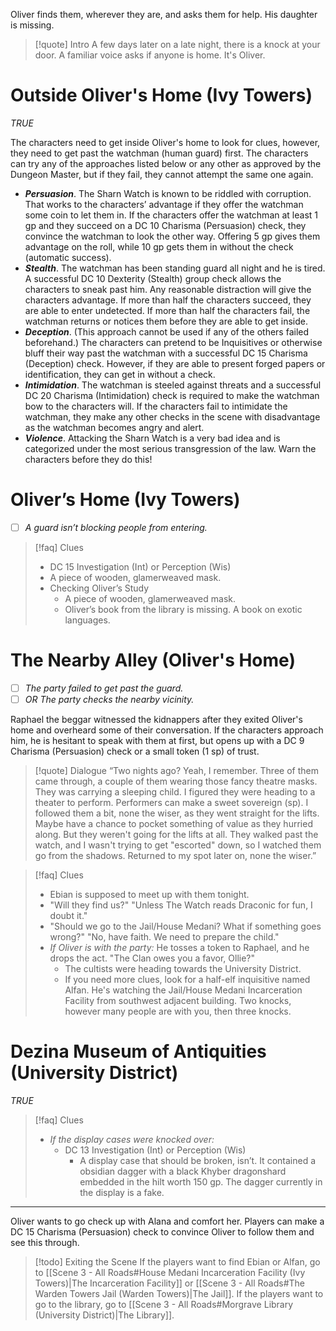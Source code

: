 Oliver finds them, wherever they are, and asks them for help. His daughter is missing.

> [!quote] Intro
> A few days later on a late night, there is a knock at your door. A familiar voice asks if anyone is home. It's Oliver.


# Outside Oliver's Home (Ivy Towers)
*TRUE*

The characters need to get inside Oliver's home to look for clues, however, they need to get past the watchman (human guard) first. The characters can try any of the approaches listed below or any other as approved by the Dungeon Master, but if they fail, they cannot attempt the same one again.
- ***Persuasion***. The Sharn Watch is known to be riddled with corruption. That works to the characters’ advantage if they offer the watchman some coin to let them in. If the characters offer the watchman at least 1 gp and they succeed on a DC 10 Charisma (Persuasion) check, they convince the watchman to look the other way. Offering 5 gp gives them advantage on the roll, while 10 gp gets them in without the check (automatic success).
- ***Stealth***. The watchman has been standing guard all night and he is tired. A successful DC 10 Dexterity (Stealth) group check allows the characters to sneak past him. Any reasonable distraction will give the characters advantage. If more than half the characters succeed, they are able to enter undetected. If more than half the characters fail, the watchman returns or notices them before they are able to get inside.
- ***Deception***. (This approach cannot be used if any of the others failed beforehand.) The characters can pretend to be Inquisitives or otherwise bluff their way past the watchman with a successful DC 15 Charisma (Deception) check. However, if they are able to present forged papers or identification, they can get in without a check.
- ***Intimidation***. The watchman is steeled against threats and a successful DC 20 Charisma (Intimidation) check is required to make the watchman bow to the characters will. If the characters fail to intimidate the watchman, they make any other checks in the scene with disadvantage as the watchman becomes angry and alert.
- ***Violence***. Attacking the Sharn Watch is a very bad idea and is categorized under the most serious transgression of the law. Warn the characters before they do this!
# Oliver’s Home (Ivy Towers)
- [ ] *A guard isn’t blocking people from entering.*


> [!faq] Clues
>  - DC 15 Investigation (Int) or Perception (Wis)   
> 	- A piece of wooden, glamerweaved mask.
> - Checking Oliver’s Study
> 	- A piece of wooden, glamerweaved mask.
> 	- Oliver’s book from the library is missing. A book on exotic languages.

# The Nearby Alley (Oliver's Home)
- [ ] *The party failed to get past the guard.*
- [ ] *OR The party checks the nearby vicinity.*

Raphael the beggar witnessed the kidnappers after they exited Oliver's home and overheard some of their conversation. If the characters approach him, he is hesitant to speak with them at first, but opens up with a DC 9 Charisma (Persuasion) check or a small token (1 sp) of trust.

> [!quote] Dialogue
> “Two nights ago? Yeah, I remember. Three of them came through, a couple of them wearing those fancy theatre masks. They was carrying a sleeping child. I figured they were heading to a theater to perform.
> Performers can make a sweet sovereign (sp). I followed them a bit, none the wiser, as they went straight for the lifts. Maybe have a chance to pocket something of value as they hurried along. But they weren't going for the lifts at all. They walked past the watch, and I wasn't trying to get "escorted" down, so I watched them go from the shadows. Returned to my spot later on, none the wiser.”

> [!faq] Clues
> - Ebian is supposed to meet up with them tonight.
> - "Will they find us?" "Unless The Watch reads Draconic for fun, I doubt it."
> - "Should we go to the Jail/House Medani? What if something goes wrong?" "No, have faith. We need to prepare the child."
> - *If Oliver is with the party:* He tosses a token to Raphael, and he drops the act. "The Clan owes you a favor, Ollie?"
> 	- The cultists were heading towards the University District.
> 	- If you need more clues, look for a half-elf inquisitive named Alfan. He's watching the Jail/House Medani Incarceration Facility from southwest adjacent building. Two knocks, however many people are with you, then three knocks.
# Dezina Museum of Antiquities (University District)
*TRUE*

> [!faq] Clues
> - *If the display cases were knocked over:*
> 	- DC 13 Investigation (Int) or Perception (Wis)
> 		- A display case that should be broken, isn’t. It contained a obsidian dagger with a black Khyber dragonshard embedded in the hilt worth 150 gp. The dagger currently in the display is a fake.

---
Oliver wants to go check up with Alana and comfort her. Players can make a DC 15 Charisma (Persuasion) check to convince Oliver to follow them and see this through.

> [!todo] Exiting the Scene
> If the players want to find Ebian or Alfan, go to [[Scene 3 - All Roads#House Medani Incarceration Facility (Ivy Towers)|The Incarceration Facility]] or [[Scene 3 - All Roads#The Warden Towers Jail (Warden Towers)|The Jail]].
> If the players want to go to the library, go to [[Scene 3 - All Roads#Morgrave Library (University District)|The Library]].